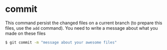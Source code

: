 # commit

This command persist the changed files on a current branch (to prepare this files, use the `add` command). You need to write a message about what you made on these files

```bash
$ git commit -m "message about your awesome files"
```
